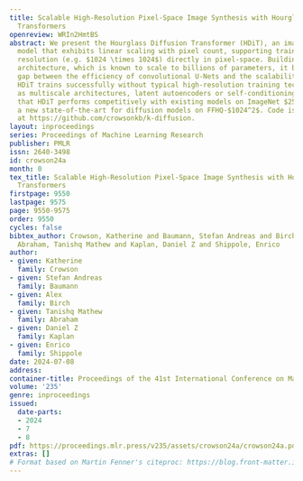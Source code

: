 ```yaml
---
title: Scalable High-Resolution Pixel-Space Image Synthesis with Hourglass Diffusion
  Transformers
openreview: WRIn2HmtBS
abstract: We present the Hourglass Diffusion Transformer (HDiT), an image-generative
  model that exhibits linear scaling with pixel count, supporting training at high
  resolution (e.g. $1024 \times 1024$) directly in pixel-space. Building on the Transformer
  architecture, which is known to scale to billions of parameters, it bridges the
  gap between the efficiency of convolutional U-Nets and the scalability of Transformers.
  HDiT trains successfully without typical high-resolution training techniques such
  as multiscale architectures, latent autoencoders or self-conditioning. We demonstrate
  that HDiT performs competitively with existing models on ImageNet $256^2$, and sets
  a new state-of-the-art for diffusion models on FFHQ-$1024^2$. Code is available
  at https://github.com/crowsonkb/k-diffusion.
layout: inproceedings
series: Proceedings of Machine Learning Research
publisher: PMLR
issn: 2640-3498
id: crowson24a
month: 0
tex_title: Scalable High-Resolution Pixel-Space Image Synthesis with Hourglass Diffusion
  Transformers
firstpage: 9550
lastpage: 9575
page: 9550-9575
order: 9550
cycles: false
bibtex_author: Crowson, Katherine and Baumann, Stefan Andreas and Birch, Alex and
  Abraham, Tanishq Mathew and Kaplan, Daniel Z and Shippole, Enrico
author:
- given: Katherine
  family: Crowson
- given: Stefan Andreas
  family: Baumann
- given: Alex
  family: Birch
- given: Tanishq Mathew
  family: Abraham
- given: Daniel Z
  family: Kaplan
- given: Enrico
  family: Shippole
date: 2024-07-08
address:
container-title: Proceedings of the 41st International Conference on Machine Learning
volume: '235'
genre: inproceedings
issued:
  date-parts:
  - 2024
  - 7
  - 8
pdf: https://proceedings.mlr.press/v235/assets/crowson24a/crowson24a.pdf
extras: []
# Format based on Martin Fenner's citeproc: https://blog.front-matter.io/posts/citeproc-yaml-for-bibliographies/
---
```


